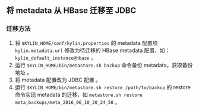 ## 将 metadata 从 HBase 迁移至 JDBC

### 迁移方法

1. 将 `$KYLIN_HOME/conf/kylin.properties` 的 metadata 配置项 `kylin.metadata.url` 修改为待迁移的 HBase metadata 配置，如：`kylin_default_instance@hbase` 。
2. 运行 `$KYLIN_HOME/bin/metastore.sh backup` 命令备份 metadata，获取备份地址 。
3. 将 metadata 配置改为 JDBC 配置 。
4. 运行 `$KYLIN_HOME/bin/metastore.sh restore /path/to/backup` 的 restore 命令实现 metadata 的迁移，如 `metastore.sh restore meta_backups/meta_2016_06_10_20_24_50` 。